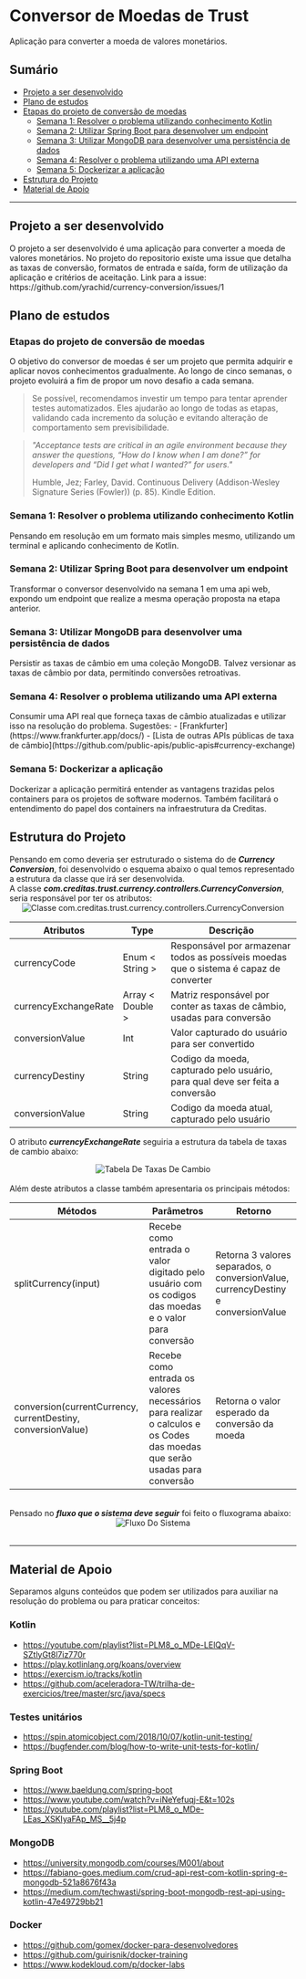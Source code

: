 # Conversor de Moedas de Trust

Aplicação para converter a moeda de valores monetários.


## Sumário

* <a href="#Projeto a ser desnvolvido"> Projeto a ser desenvolvido</a>
* <a href="#PlanoDeEstudo"> Plano de estudos</a>
*  <a href="#PlanoDeEstudo_EtapasDoProjeto"> Etapas do projeto de conversão de moedas </a>
      *  <a href="#PlanoDeEstudo_EtapasDoProjeto_Semana1"> Semana 1: Resolver o problema utilizando conhecimento Kotlin</a>
	  *  <a href="#PlanoDeEstudo_EtapasDoProjeto_Semana2"> Semana 2: Utilizar Spring Boot para desenvolver um endpoint</a>
	  *  <a href="#PlanoDeEstudo_EtapasDoProjeto_Semana3"> Semana 3: Utilizar MongoDB para desenvolver uma persistência de dados</a>
	  *  <a href="#PlanoDeEstudo_EtapasDoProjeto_Semana4"> Semana 4: Resolver o problema utilizando uma API externa</a>
	  *  <a href="#PlanoDeEstudo_EtapasDoProjeto_Semana5"> Semana 5: Dockerizar a aplicação</a>
* <a href="#EstruturaDoProjeto"> Estrutura do Projeto </a>
* <a href="#MaterialDeApoio"> Material de Apoio</a>

---

<h2 id="#ProjetoASerDesnvolvido"> Projeto a ser desenvolvido</h2>
O projeto a ser desenvolvido é uma aplicação para converter a moeda de valores monetários.
No projeto do repositorio existe uma issue que detalha as taxas de conversão, formatos de entrada e saída, form de utilização da aplicação e critérios de aceitação.
Link para a issue: https://github.com/yrachid/currency-conversion/issues/1



<h2 id="PlanoDeEstudo">  Plano de estudos</h2>

<h3  id="PlanoDeEstudo_EtapasDoProjeto"> Etapas do projeto de conversão de moedas </h3>

O objetivo do conversor de moedas é ser um projeto que permita adquirir e aplicar novos conhecimentos gradualmente. Ao longo de cinco semanas, o projeto evoluirá a fim de propor um novo desafio a cada semana.

> Se possível, recomendamos investir um tempo para tentar aprender testes automatizados. Eles ajudarão ao longo de todas as etapas, validando cada incremento da solução e evitando alteração de comportamento sem previsibilidade.

> _"Acceptance tests are critical in an agile environment because they answer the questions, “How do I know when I am done?” for developers and “Did I get what I wanted?” for users."_
>
> Humble, Jez; Farley, David. Continuous Delivery (Addison-Wesley Signature Series (Fowler)) (p. 85). Kindle Edition.

<h3  id="PlanoDeEstudo_EtapasDoProjeto_Semana1"> Semana 1: Resolver o problema utilizando conhecimento Kotlin </h3>
Pensando em resolução em um formato mais simples mesmo, utilizando um terminal e aplicando conhecimento de Kotlin.

<h3  id="PlanoDeEstudo_EtapasDoProjeto_Semana2"> Semana 2: Utilizar Spring Boot para desenvolver um endpoint </h3>Transformar o conversor desenvolvido na semana 1 em uma api web, expondo um endpoint que realize a mesma operação proposta na etapa anterior. 

<h3  id="PlanoDeEstudo_EtapasDoProjeto_Semana3"> Semana 3: Utilizar MongoDB para desenvolver uma persistência de dados</h3>
Persistir as taxas de câmbio em uma coleção MongoDB. Talvez versionar as taxas de câmbio por data, permitindo conversões retroativas.

<h3  id="PlanoDeEstudo_EtapasDoProjeto_Semana4">Semana 4: Resolver o problema utilizando uma API externa</h3>
Consumir uma API real que forneça taxas de câmbio atualizadas e utilizar isso na resolução do problema. Sugestões:
- [Frankfurter](https://www.frankfurter.app/docs/)
- [Lista de outras APIs públicas de taxa de câmbio](https://github.com/public-apis/public-apis#currency-exchange)

<h3  id="PlanoDeEstudo_EtapasDoProjeto_Semana5"> Semana 5: Dockerizar a aplicação</h3>
Dockerizar a aplicação permitirá entender as vantagens trazidas pelos containers para os projetos de software modernos. Também facilitará o entendimento do papel dos containers na infraestrutura da Creditas.


<h2 id="EstruturaDoProjeto"> Estrutura do Projeto </h2>
Pensando em como deveria ser estruturado o sistema do de <b><i>Currency Conversion</i></b>, foi desenvolvido o esquema abaixo o qual temos representado a estrutura da classe que irá ser desenvolvida.
<br>
A classe <b><i>com.creditas.trust.currency.controllers.CurrencyConversion</i></b>, seria responsável por ter os atributos:

<div align="center">
  <img src="src/img/ClasseCurrencyConversion.png" alt="Classe com.creditas.trust.currency.controllers.CurrencyConversion"/> 
</div>


| Atributos  | Type  | Descrição|
| ------------ | ------------------------- |------------ |
| currencyCode  | Enum < String > | Responsável por armazenar todos as possíveis moedas que o sistema é capaz de converter |
|  currencyExchangeRate |  Array < Double >  |  Matriz responsável por conter as taxas de  câmbio, usadas para conversão |
|  conversionValue |  Int |  Valor capturado do usuário para ser convertido|
|  currencyDestiny |  String | Codigo da moeda, capturado pelo usuário, para qual deve ser feita a conversão |
|  conversionValue | String  | Codigo da moeda atual, capturado pelo usuário  |

O atributo ***currencyExchangeRate*** seguiria a estrutura da tabela de taxas de cambio abaixo:
<div align="center">
	<img src = "src/img/TabelaDeTaxasDeCambio.jpeg" alt="Tabela De Taxas De Cambio"/> 
</div>
<br> 
Além deste atributos a classe também apresentaria os principais métodos:

| Métodos  | Parâmetros| Retorno  |
| ------------ | ------------------------- |------------ |
| splitCurrency(input)  | Recebe como entrada o valor digitado pelo usuário com os codigos das moedas e o valor para conversão | Retorna 3 valores separados, o  conversionValue, currencyDestiny e conversionValue|  
|  conversion(currentCurrency, currentDestiny, conversionValue) |  Recebe como entrada os valores necessários para realizar o calculos e os Codes das moedas que serão usadas para conversão | Retorna o valor esperado da conversão da moeda |


<br>
Pensado no  <b><i>fluxo que o sistema deve seguir</i></b> foi feito o fluxograma abaixo:

<div align="center">
	<img src = "src/img/FluxoDoSistema.jpeg" alt="Fluxo Do Sistema"/> 
</div>
<br>

---
<h2 id="MaterialDeApoio">Material de Apoio</h2>

Separamos alguns conteúdos que podem ser utilizados para auxiliar na resolução do problema ou para praticar conceitos:

### Kotlin
- https://youtube.com/playlist?list=PLM8_o_MDe-LElQqV-SZtlyGt8l7iz770r
- https://play.kotlinlang.org/koans/overview
- https://exercism.io/tracks/kotlin
- https://github.com/aceleradora-TW/trilha-de-exercicios/tree/master/src/java/specs

### Testes unitários
- https://spin.atomicobject.com/2018/10/07/kotlin-unit-testing/
- https://bugfender.com/blog/how-to-write-unit-tests-for-kotlin/ 

### Spring Boot
- https://www.baeldung.com/spring-boot
- https://www.youtube.com/watch?v=iNeYefuqj-E&t=102s
- https://youtube.com/playlist?list=PLM8_o_MDe-LEas_XSKIyaFAp_MS__5j4p

### MongoDB
- https://university.mongodb.com/courses/M001/about
- https://fabiano-goes.medium.com/crud-api-rest-com-kotlin-spring-e-mongodb-521a8676f43a
- https://medium.com/techwasti/spring-boot-mongodb-rest-api-using-kotlin-47e49729bb21

### Docker
- https://github.com/gomex/docker-para-desenvolvedores
- https://github.com/guirisnik/docker-training
- https://www.kodekloud.com/p/docker-labs
